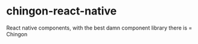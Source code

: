 # chingon-react-native
React native components, with the best damn component library there is = Chingon
